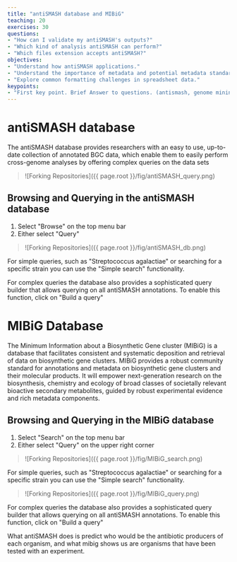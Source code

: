 ```yaml
---
title: "antiSMASH database and MIBiG"
teaching: 20
exercises: 30
questions:
- "How can I validate my antiSMASH's outputs?"
- "Which kind of analysis antiSMASH can perform?"
- "Which files extension accepts antiSMASH?"
objectives:
- "Understand how antiSMASH applications."
- "Understand the importance of metadata and potential metadata standards."
- "Explore common formatting challenges in spreadsheet data."
keypoints:
- "First key point. Brief Answer to questions. (antismash, genome mining, secondary metabolism, bacteria, bioactive coumpounds)"
---
```


# antiSMASH database
The antiSMASH database provides researchers with an easy to use, up-to-date collection of annotated BGC data, which enable them to easily perform cross-genome analyses by offering complex queries on the data sets

> ![Forking Repositories]({{ page.root }}/fig/antiSMASH_query.png)

## Browsing and Querying in the antiSMASH database

1. Select "Browse" on the top menu bar 
2. Either select "Query"

> ![Forking Repositories]({{ page.root }}/fig/antiSMASH_db.png)

For simple queries, such as "Streptococcus agalactiae" or searching for a specific strain you can use the "Simple search" functionality.

For complex queries the database also provides a sophisticated query builder that allows querying on all antiSMASH annotations. To enable this function, click on "Build a query"



# MIBiG Database
The Minimum Information about a Biosynthetic Gene cluster (MIBiG) is a database that facilitates consistent and systematic deposition and retrieval of data on biosynthetic gene clusters. MIBiG provides a robust community standard for annotations and metadata on biosynthetic gene clusters and their molecular products. It will empower next-generation research on the biosynthesis, chemistry and ecology of broad classes of societally relevant bioactive secondary metabolites, guided by robust experimental evidence and rich metadata components.

## Browsing and Querying in the MIBiG database

1. Select "Search" on the top menu bar 
2. Either select "Query" on the upper right corner

> ![Forking Repositories]({{ page.root }}/fig/MIBiG_search.png)

For simple queries, such as "Streptococcus agalactiae" or searching for a specific strain you can use the "Simple search"  functionality.

> ![Forking Repositories]({{ page.root }}/fig/MIBiG_query.png)

For complex queries the database also provides a sophisticated query builder that allows querying on all antiSMASH annotations. To enable this function, click on "Build a query"

What antiSMASH does is predict who would be the antibiotic producers of each organism, and what mibig shows us are organisms that have been tested with an experiment.
